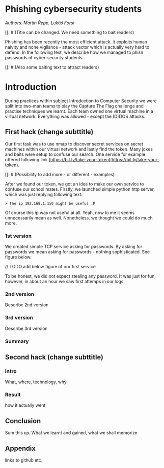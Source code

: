 # Phishing cybersecurity students

*Authors: Martin Řepa, Lukáš Forst*

[]: # (Title can be changed. We need something to bait readers)

Phishing has been recently the most efficient attack. It exploits human naivity and none vigilance - attack vector which is actually very hard to defend. In the following text, we describe how we managed to phish passwords of cyber-security students.

[]: # (Also some baiting text to attract readers)


# Introduction
During practices within subject Introduction to Computer Security we were split into two-man teams to play the Capture The Flag challenge and practise techniques we learnt. Each team owned one virtual machine in a virtual network. Everything was allowed - except the (D)DOS attacks.

## First hack (change subttitle)

Our first task was to use nmap to discover secret services on secret machines within our virtual network and lastly find the token. Many jokes and baits were setup to confuse our search. One service for example offered following link [https://bit.ly/take-your-token](https://bit.ly/take-your-token).

[]: # (Possibility to add more - or different -  examples)


After we found our token, we got an idea to make our own service to confuse our school mates. Firstly, we launched simple python http server, which was just replying following text:

```> The ip 192.168.1.150 might be useful :P``` 

Of course this ip was not useful at all. Yeah, now to me it seems unnecessarily mean as well. Nonetheless, we thought we could do much more. 

### 1st version

We created simple TCP service asking for passwords. By asking for passwords we mean asking for passwords - nothing sophisticated. See figure below.

// TODO add below figure of our first service

To be honest, we did not expect stealing any password. It was just for fun, however, in about an hour we saw first attemps in our logs.

### 2nd version

Describe 2nd version

### 3rd version

Describe 3rd version

### Summary


## Second hack (change subttitle)


### Intro
What, where, technology, why

### Result

how it actually went


## Conclusion

Sum this up. What we learnt and gained, what we shall memorize

## Appendix

links to github etc.
